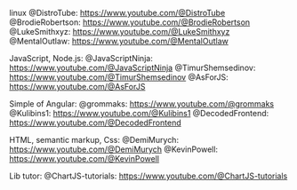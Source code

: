 linux
@DistroTube: https://www.youtube.com/@DistroTube
@BrodieRobertson: https://www.youtube.com/@BrodieRobertson
@LukeSmithxyz: https://www.youtube.com/@LukeSmithxyz
@MentalOutlaw: https://www.youtube.com/@MentalOutlaw

JavaScript, Node.js:
@JavaScriptNinja: https://www.youtube.com/@JavaScriptNinja
@TimurShemsedinov: https://www.youtube.com/@TimurShemsedinov
@AsForJS: https://www.youtube.com/@AsForJS

Simple of Angular: 
@grommaks: https://www.youtube.com/@grommaks
@Kulibins1: https://www.youtube.com/@Kulibins1
@DecodedFrontend: https://www.youtube.com/@DecodedFrontend

HTML, semantic markup, Css:
@DemiMurych: https://www.youtube.com/@DemiMurych
@KevinPowell: https://www.youtube.com/@KevinPowell

Lib tutor: 
@ChartJS-tutorials: https://www.youtube.com/@ChartJS-tutorials
